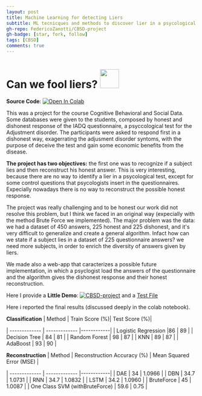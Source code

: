 ```yaml
---
layout: post
title: Machine Learning for detecting Liers
subtitle: ML tecnicques and methods to discover lier in a psycological questionnaire and reconstructing their honest response
gh-repo: FedericoZanotti/CBSD-project
gh-badge: [star, fork, follow]
tags: [CBSD]
comments: true
---
```


#  Can we fool liers? [<img src="https://logos-world.net/wp-content/uploads/2020/11/GitHub-Logo.png" width=50/>](https://github.com/FedericoZanotti/CBSD-project.git)


**Source Code**: [![Open In Colab](https://colab.research.google.com/assets/colab-badge.svg)](https://colab.research.google.com/github/FedericoZanotti/FEdericoZanotti.github.io/blob/master/project_filesCBSD_Project_IADQ.ipynb)


This was a project for the course Cognitive Behavioral and Social Data. Some databases were given to the students, composed by honest and dishonest response of the IADQ questionnaire, a psyccological test for the Adjustment disorder. The participants were asked to respond first in a dishonest way, exagerrating the adjusment disorder syntoms, with the purpose of deceive the test and gain some economic benefits from the disease. 

**The project has two objectives:** the first one was to recognize if a subject lies and then reconstruct his honest answer. This is very interesting, because there are no way to identify a lier in a psycological test, except for some control questions that psycologists insert in the questionnaires. Expecially nowadays there is no way to reconstruct the possible honest response.

The project was really challenging and to be honest our work did not resolve this problem, but I think we faced in an original way (expecially with the method Brute Force we implemented). The major problem was the data: we had a dataset of 450 answers, 225 honest and 225 dishonest, and it's very difficult to generalize and create a general algorithm. Infact how can we state if a subject lies in a dataset of 225 questionnaire answers? we need more subjects, in order to enrich the diversity of answers given by liers.

We made also a web-app that caracterizes a possible future implementation, in which a psyclogist load the answers of the questionnaire and the algorithm gives the dishonest response and their honest reconstruction.

Here I provide a **Little Demo**:  [![CBSD-project](https://static.streamlit.io/badges/streamlit_badge_black_white.svg)](https://share.streamlit.io/federicozanotti/cbsd-project/main/app.py) and a <a id="raw-url" href="https://raw.githubusercontent.com/FedericoZanotti/FedericoZanotti.github.io/master/_posts/test.csv">Test File</a>

Here i reported the final results (discussed deeply in the colab notebook).

**Classification** 
| Method  | Train Score (%)| Test Score (%)|

| ------------- | ------------- |------------|
| Logistic Regression  |86   | 89  |
| Decision Tree  | 84   | 81  |
| Random Forest  | 98 | 87  |
| KNN | 89  | 87  |
| AdaBoost | 93  | 90  |

**Reconstruction**
| Method  | Reconstruction Accuracy (%) | Mean Squared Error (MSE) |

| ------------- | ------------- |------------|
| DAE | 34 | 1.0966 |
| DBN | 34.7 | 1.0731 |
| RNN  |  34.7 | 1.0832 |
| LSTM | 34.2  | 1.0960 |
| BruteForce | 45 | 1.0087 |
| One Class SVM (withBruteForce) | 59.6 | 0.75 |
